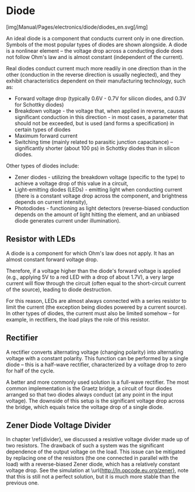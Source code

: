 <!--
SPDX-FileCopyrightText: Robert Ryszard Paciorek <rrp@opcode.eu.org>
SPDX-License-Identifier: MIT

AI tools (chat GPT) have been used for text translation and editing.
-->

# Diode

[img]Manual/Pages/electronics/diode/diodes_en.svg[/img]

An ideal diode is a component that conducts current only in one direction. Symbols of the most popular types of diodes are shown alongside. A diode is a nonlinear element – the voltage drop across a conducting diode does not follow Ohm's law and is almost constant (independent of the current).

Real diodes conduct current much more readily in one direction than in the other (conduction in the reverse direction is usually neglected), and they exhibit characteristics dependent on their manufacturing technology, such as:

* Forward voltage drop (typically 0.6V - 0.7V for silicon diodes, and 0.3V for Schottky diodes)
* Breakdown voltage - the voltage that, when applied in reverse, causes significant conduction in this direction - in most cases, a parameter that should not be exceeded, but is used (and forms a specification) in certain types of diodes
* Maximum forward current
* Switching time (mainly related to parasitic junction capacitance) – significantly shorter (about 100 ps) in Schottky diodes than in silicon diodes.

Other types of diodes include:

* Zener diodes - utilizing the breakdown voltage (specific to the type) to achieve a voltage drop of this value in a circuit,
* Light-emitting diodes (LEDs) - emitting light when conducting current (there is a constant voltage drop across the component, and brightness depends on current intensity),
* Photodiodes - functioning as light detectors (reverse-biased conduction depends on the amount of light hitting the element, and an unbiased diode generates current under illumination).

## Resistor with LEDs

A diode is a component for which Ohm's law does not apply. It has an almost constant forward voltage drop.

Therefore, if a voltage higher than the diode's forward voltage is applied (e.g., applying 5V to a red LED with a drop of about 1.7V), a very large current will flow through the circuit (often equal to the short-circuit current of the source), leading to diode destruction.

For this reason, LEDs are almost always connected with a series resistor to limit the current (the exception being diodes powered by a current source). In other types of diodes, the current must also be limited somehow – for example, in rectifiers, the load plays the role of this resistor.

## Rectifier

A rectifier converts alternating voltage (changing polarity) into alternating voltage with a constant polarity. This function can be performed by a single diode – this is a half-wave rectifier, characterized by a voltage drop to zero for half of the cycle.

A better and more commonly used solution is a full-wave rectifier. The most common implementation is the Graetz bridge, a circuit of four diodes arranged so that two diodes always conduct (at any point in the input voltage). The downside of this setup is the significant voltage drop across the bridge, which equals twice the voltage drop of a single diode.

## Zener Diode Voltage Divider

In chapter \ref{divider}, we discussed a resistive voltage divider made up of two resistors. The drawback of such a system was the significant dependence of the output voltage on the load. This issue can be mitigated by replacing one of the resistors (the one connected in parallel with the load) with a reverse-biased Zener diode, which has a relatively constant voltage drop. See the simulation at \url{http://ln.opcode.eu.org/zener}, note that this is still not a perfect solution, but it is much more stable than the previous one.
